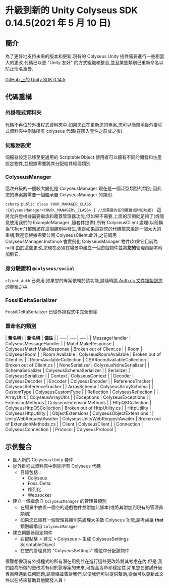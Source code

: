 # 升級到新的 Unity Colyseus SDK 0.14.5(2021 年 5 月 10 日)

## 簡介

為了更好地支持未來的版本和更新,現有的 Colyseus Unity 插件需要進行一些相當大的更改.代碼已以更 "Unity 友好" 的方式組織和整合,並且某些類別已重新命名以防止命名重疊.

[GitHub 上的 Unity SDK 0.14.5](https://github.com/colyseus/colyseus-unity3d/releases/tag/0.14.5)

## 代碼重構

### 外掛程式資料夾

代碼不再位於外掛程式資料夾中.如果您正在更新您的專案,您可以簡單地從外掛程式資料夾中刪除所有 colyseus 代碼(在匯入套件之前或之後).

### 伺服器設定

伺服器設定已移至更通用的 ScriptableObject.使用者可以擁有不同的開發和生產設定物件,並根據需要將其分配給其經理類別.

### ColyseusManager

這次升級的一個較大變化是 ColyseusManager 現在是一個泛型類型的類別,因此您的專案將需要一個繼承自 ColyseusManager 的類別.

```csharp public class YOUR_MANAGER_CLASS :ColyseusManager<YOUR\_MANAGER\_CLASS> { //您需要的任何覆蓋或附加功能} ``` 這將允許您根據需要繼承和覆蓋管理器功能,但如果不需要,上面的示例就足夠了(或隨意使用我們的 ExampleManager ,隨套件提供).所有 ColyseusClient 處理(以前稱為"Client")都應該在這個類別中發生,但是如果這對您的代碼庫來說是一個太大的重構,歡迎您根據需要公開 ColyseusClient.此外,之前調用 ColyseusManager.Instance 會實例化 ColyseusManager 物件(如果它目前為 null).由於這些更改,您現在必須在場景中建立一個遊戲物件並將**您的**管理員腳本附加到它.

### 身分驗證和 `@colyseus/social`

`client.Auth` 已棄用.如果您的專案依賴於該功能,請隨時[將 Auth.cs 文件複製到您的專案之中](https://github.com/colyseus/colyseus-unity3d/blob/2d54b25c1b8118191a627556d06aa14313f269f8/Assets/Plugins/Colyseus/Auth.cs).

### FossilDeltaSerializer

FossilDeltaSerializer 已從外掛程式中完全刪除.

### 重命名的類別

| **舊名稱**} | **新名稱** | **備註** | | --- | --- | --- | | MessageHandler | ColyseusMessageHandler | | MatchMakeResponse | ColyseusMatchMakeResponse | Broken out of Client.cs | | Room | ColyseusRoom | | Room Available | ColyseusRoomAvailable | Broken out of Client.cs | | RoomAvailableCollection | CSARoomAvailableCollection | Broken out of Client.cs | | NoneSerializer | ColyseusNoneSerializer | | SchemaSerializer | ColyseusSchemaSerializer | | Serializer | ColyseusSerializer | | Context | ColyseusContext | | Decoder | ColyseusDecoder | | Encoder | ColyseusEncoder | | ReferenceTracker | ColyseusReferenceTracker | | ArraySchema | ColyseusArraySchema | | CustomType | ColyseusCustomType | | Reflection | ColyseusReflection | | ArrayUtils | ColyseusArrayUtils | | Exceptions | ColyseusExceptions | | ExtensionMethods | ColyseusExtensionMethods | | HttpQSCollection | ColyseusHttpQSCollection | Broken out of HttpUtility.cs | | HttpUtility | ColyseusHttpUtility | | ObjectExtensions | ColyseusObjectExtensions | | UnityWebRequestAwaiter | ColyseusUnityWebRequestAwaiter | Broken out of ExtensionMethods.cs | | Client | ColyseusClient | | Connection | ColyseusConnection | | Protocol | ColyseusProtocol |

## 示例整合

- 匯入新的 Colyseus Unity 套件
- 從外掛程式資料夾中刪除所有 Colyseus 代碼
  - 目錄包括：
    - Colyseus
    - FossilDelta
    - 序列化
    - Websocket
- 建立一個繼承自 `ColyseusManager` 的管理員類別
  - 在場景中放置一個空的遊戲物件並附加此腳本(或將其附加到現有的管理員類別)
  - 如果您已經有一個管理員類別來處理大多數 Colyseus 功能,請考慮讓 **that** 類別繼承自 `ColyseusManager`
- 建立伺服器設定物件
  - 右鍵點擊 > 建立 > Colyseus > 生成 ColyseusSettings ScriptableObject
  - 在您的管理員的 "ColyseusSettings" 欄位中分配該物件

很難想像現有外掛程式的所有潛在用例並在進行這些更改時將其考慮在內.但是,我們認為所做的更改將有利於該專案的未來,可提高壽命和穩定性.如果您在嘗試升級專案時遇到任何問題,請聯絡並告訴我們,以便我們可以提供幫助,從而可以更新此文件以在將來幫助其他開發人員！
